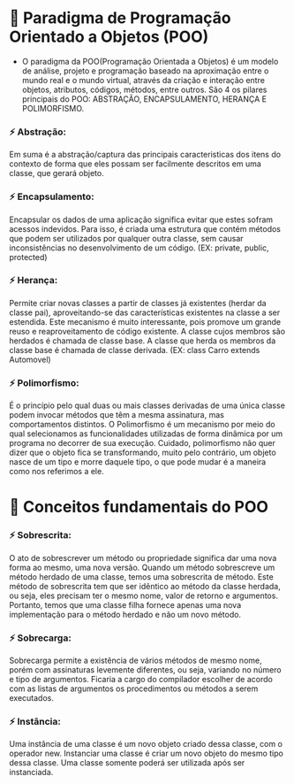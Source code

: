 # 📖 Paradigma de Programação Orientado a Objetos (POO)

- O paradigma da POO(Programação Orientada a Objetos) é um modelo de análise, projeto e programação baseado na aproximação entre o mundo real e o mundo virtual, através da criação e interação entre objetos, atributos, códigos, métodos, entre outros. São 4 os pilares principais do POO: ABSTRAÇÃO, ENCAPSULAMENTO, HERANÇA E POLIMORFISMO.

### ⚡ Abstração:
  Em suma é a abstração/captura das principais caracteristicas dos itens do contexto de forma que eles possam ser facilmente descritos em uma classe, que gerará objeto. 

### ⚡ Encapsulamento:
  Encapsular os dados de uma aplicação significa evitar que estes sofram acessos indevidos. Para isso, é criada uma estrutura que contém métodos que podem ser utilizados por qualquer outra classe, sem causar inconsistências no desenvolvimento de um código. (EX: private, public, protected)

### ⚡ Herança:
 Permite criar novas classes a partir de classes já existentes (herdar da classe pai), aproveitando-se das características existentes na classe a ser estendida. Este mecanismo é muito interessante, pois promove um grande reuso e reaproveitamento de código existente. A classe cujos membros são herdados é chamada de classe base. A classe que herda os membros da classe base é chamada de classe derivada. (EX: class Carro extends Automovel)
  
### ⚡ Polimorfismo:
É o princípio pelo qual duas ou mais classes derivadas  de uma única classe podem invocar métodos que têm a mesma assinatura, mas comportamentos distintos. O Polimorfismo é um mecanismo por meio do qual selecionamos as funcionalidades utilizadas de forma dinâmica por um programa no decorrer de sua execução. Cuidado, polimorfismo não quer dizer que o objeto fica se transformando, muito pelo contrário, um objeto nasce de um tipo e morre daquele tipo, o que pode mudar é a maneira como nos referimos a ele.


# 📖 Conceitos fundamentais do POO

### ⚡ Sobrescrita:
  O ato de sobrescrever um método ou propriedade significa dar uma nova forma ao mesmo, uma nova versão. Quando um método sobrescreve um método herdado de uma classe, temos uma sobrescrita de método. Este método de sobrescrita tem que ser idêntico ao método da classe herdada, ou seja, eles precisam ter o mesmo nome, valor de retorno e argumentos. Portanto, temos que uma classe filha fornece apenas uma nova implementação para o método herdado e não um novo método.

### ⚡ Sobrecarga:
  Sobrecarga permite a existência de vários métodos de mesmo nome, porém com assinaturas levemente diferentes, ou seja, variando no número e tipo de argumentos. Ficaria a cargo do compilador escolher de acordo com as listas de argumentos os procedimentos ou métodos a serem executados.

### ⚡ Instância: 
  Uma instância de uma classe é um novo objeto criado dessa classe, com o operador new. Instanciar uma classe é criar um novo objeto do mesmo tipo dessa classe. Uma classe somente poderá ser utilizada após ser instanciada.


